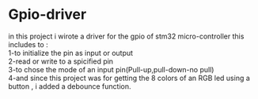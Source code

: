 # Gpio-driver

in this project i wirote a driver for the gpio of stm32 micro-controller 
this includes to :\
1-to initialize the pin as input or output\
2-read or write to a spicified pin\
3-to chose the mode of an input pin(Pull-up,pull-down-no pull)\
4-and since this project was for getting the 8 colors of an RGB led using a button , i added a debounce function.
